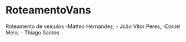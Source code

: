 # RoteamentoVans
Roteamento de veículos -Matteo Hernandez, - João Vitor Peres, -Daniel Melo, - Thiago Santos
